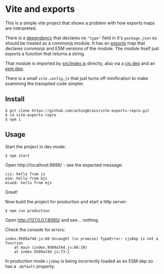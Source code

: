 # Vite and exports

This is a simple vite project that shows a problem with how exports maps are interpreted.

There is a [dependency](src/node_modules/mixed-dep) that declares no `"type"` field in it's `package.json` so should be treated as a commonjs module. It has an [exports](https://nodejs.org/api/packages.html#exports) map that declares commonjs and ESM versions of the module.  The module itself just exports a function that returns a string.

That module is imported by [src/index.js](src/index.js) directly, also via a [cjs dep](src/node_modules/cjs-dep) and an [esm dep](src/node_modules/esm-dep).

There is a small `vite.config.js` that just turns off minification to make examining the transpiled code simpler.

## Install

```console
$ git clone https://github.com/achingbrain/vite-exports-repro.git
$ cd vite-exports-repro
$ npm i
```

## Usage

Start the project in dev mode:

```console
$ npm start
```

Open http://localhost:8888/ - see the expected message:

```
cjs: hello from js
esm: hello from mjs
mixed: hello from mjs
```

Great!

Now build the project for production and start a http server:

```console
$ npm run production
```

Open http://127.0.0.1:8080/ and see... nothing.

Check the console for errors:

```
index.9509a74d.js:68 Uncaught (in promise) TypeError: cjsDep is not a function
    at main (index.9509a74d.js:68:10)
    at index.9509a74d.js:73:1
```

In production mode `cjsDep` is being incorrectly loaded as an ESM dep so has a `.default` property.
